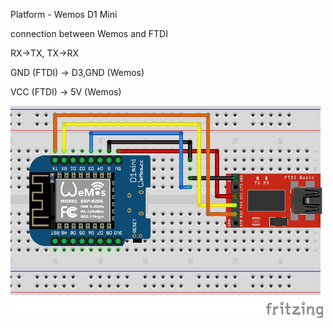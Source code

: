 Platform - Wemos D1 Mini

connection between Wemos and FTDI 

RX->TX, TX->RX

GND (FTDI) -> D3,GND (Wemos)

VCC (FTDI) -> 5V (Wemos)

<img src="images/wemos_ftdi.jpg" width="500">

